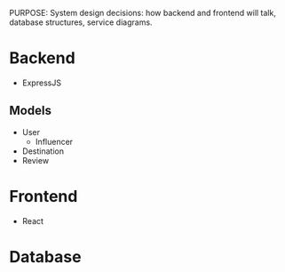 PURPOSE: System design decisions: how backend and frontend will talk, database structures, service diagrams.

# Backend
- ExpressJS

## Models
- User
    - Influencer
- Destination
- Review

# Frontend
- React

# Database